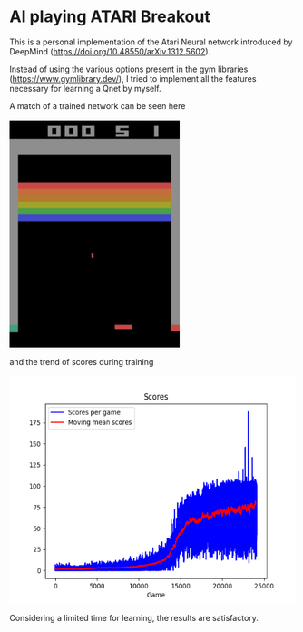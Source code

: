 # AI playing ATARI Breakout

This is a personal implementation of the Atari Neural network introduced by DeepMind (https://doi.org/10.48550/arXiv.1312.5602).<br>

Instead of using the various options present in the gym libraries (https://www.gymlibrary.dev/), I tried to implement all the features necessary for learning a Qnet by myself.<br>

A match of a trained network can be seen here <br><br>
<img src="https://github.com/mbelotti-nuk/AtariNet/blob/main/Results/match_speed_up.gif" width="300" height="400" />

and the trend of scores during training <br><br>
<img src="https://github.com/mbelotti-nuk/AtariNet/blob/main/Results/SCORES.png" width="550" height="400" />

Considering a limited time for learning, the results are satisfactory.
